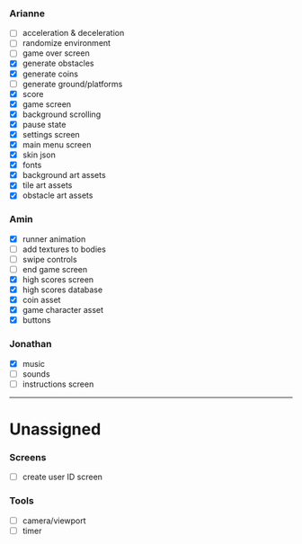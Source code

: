### Arianne
- [ ] acceleration & deceleration
- [ ] randomize environment
- [ ] game over screen
- [x] generate obstacles
- [x] generate coins
- [ ] generate ground/platforms
- [x] score
- [x] game screen
- [x] background scrolling
- [x] pause state
- [x] settings screen
- [x] main menu screen
- [x] skin json
- [x] fonts
- [x] background art assets
- [x] tile art assets
- [x] obstacle art assets

### Amin
- [x] runner animation
- [ ] add textures to bodies
- [ ] swipe controls
- [ ] end game screen
- [x] high scores screen
- [x] high scores database
- [x] coin asset
- [x] game character asset
- [x] buttons

### Jonathan
- [x] music
- [ ] sounds
- [ ] instructions screen

---
# Unassigned
### Screens
- [ ] create user ID screen
### Tools
- [ ] camera/viewport
- [ ] timer